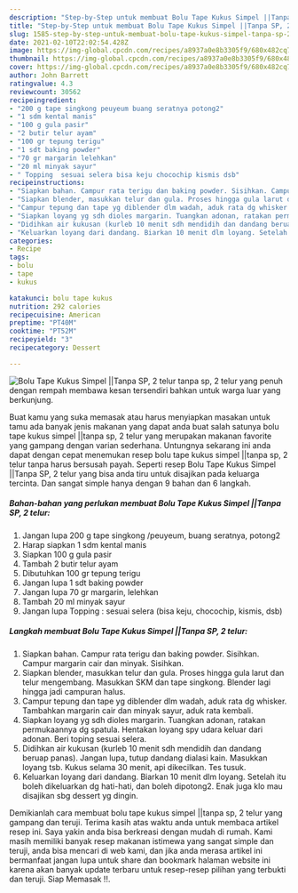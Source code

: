 ```yaml
---
description: "Step-by-Step untuk membuat Bolu Tape Kukus Simpel ||Tanpa SP, 2 telur Teruji"
title: "Step-by-Step untuk membuat Bolu Tape Kukus Simpel ||Tanpa SP, 2 telur Teruji"
slug: 1585-step-by-step-untuk-membuat-bolu-tape-kukus-simpel-tanpa-sp-2-telur-teruji
date: 2021-02-10T22:02:54.428Z
image: https://img-global.cpcdn.com/recipes/a8937a0e8b3305f9/680x482cq70/bolu-tape-kukus-simpel-tanpa-sp-2-telur-foto-resep-utama.jpg
thumbnail: https://img-global.cpcdn.com/recipes/a8937a0e8b3305f9/680x482cq70/bolu-tape-kukus-simpel-tanpa-sp-2-telur-foto-resep-utama.jpg
cover: https://img-global.cpcdn.com/recipes/a8937a0e8b3305f9/680x482cq70/bolu-tape-kukus-simpel-tanpa-sp-2-telur-foto-resep-utama.jpg
author: John Barrett
ratingvalue: 4.3
reviewcount: 30562
recipeingredient:
- "200 g tape singkong peuyeum buang seratnya potong2"
- "1 sdm kental manis"
- "100 g gula pasir"
- "2 butir telur ayam"
- "100 gr tepung terigu"
- "1 sdt baking powder"
- "70 gr margarin lelehkan"
- "20 ml minyak sayur"
- " Topping  sesuai selera bisa keju chocochip kismis dsb"
recipeinstructions:
- "Siapkan bahan. Campur rata terigu dan baking powder. Sisihkan. Campur margarin cair dan minyak. Sisihkan."
- "Siapkan blender, masukkan telur dan gula. Proses hingga gula larut dan telur mengembang. Masukkan SKM dan tape singkong. Blender lagi hingga jadi campuran halus."
- "Campur tepung dan tape yg diblender dlm wadah, aduk rata dg whisker. Tambahkan margarin cair dan minyak sayur, aduk rata kembali."
- "Siapkan loyang yg sdh dioles margarin. Tuangkan adonan, ratakan permukaannya dg spatula. Hentakan loyang spy udara keluar dari adonan. Beri toping sesuai selera."
- "Didihkan air kukusan (kurleb 10 menit sdh mendidih dan dandang beruap panas). Jangan lupa, tutup dandang dialasi kain. Masukkan loyang tsb. Kukus selama 30 menit, api dikecilkan. Tes tusuk."
- "Keluarkan loyang dari dandang. Biarkan 10 menit dlm loyang. Setelah itu boleh dikeluarkan dg hati-hati, dan boleh dipotong2. Enak juga klo mau disajikan sbg dessert yg dingin."
categories:
- Recipe
tags:
- bolu
- tape
- kukus

katakunci: bolu tape kukus 
nutrition: 292 calories
recipecuisine: American
preptime: "PT40M"
cooktime: "PT52M"
recipeyield: "3"
recipecategory: Dessert

---
```



![Bolu Tape Kukus Simpel ||Tanpa SP, 2 telur](https://img-global.cpcdn.com/recipes/a8937a0e8b3305f9/680x482cq70/bolu-tape-kukus-simpel-tanpa-sp-2-telur-foto-resep-utama.jpg)
tanpa sp, 2 telur yang penuh dengan rempah membawa kesan tersendiri bahkan untuk warga luar yang berkunjung.


Buat kamu yang suka memasak atau harus menyiapkan masakan untuk tamu ada banyak jenis makanan yang dapat anda buat salah satunya bolu tape kukus simpel ||tanpa sp, 2 telur yang merupakan makanan favorite yang gampang dengan varian sederhana. Untungnya sekarang ini anda dapat dengan cepat menemukan resep bolu tape kukus simpel ||tanpa sp, 2 telur tanpa harus bersusah payah.
Seperti resep Bolu Tape Kukus Simpel ||Tanpa SP, 2 telur yang bisa anda tiru untuk disajikan pada keluarga tercinta. Dan sangat simple hanya dengan 9 bahan dan 6 langkah.


<!--inarticleads1-->

##### Bahan-bahan yang perlukan membuat Bolu Tape Kukus Simpel ||Tanpa SP, 2 telur:

1. Jangan lupa 200 g tape singkong /peuyeum, buang seratnya, potong2
1. Harap siapkan 1 sdm kental manis
1. Siapkan 100 g gula pasir
1. Tambah 2 butir telur ayam
1. Dibutuhkan 100 gr tepung terigu
1. Jangan lupa 1 sdt baking powder
1. Jangan lupa 70 gr margarin, lelehkan
1. Tambah 20 ml minyak sayur
1. Jangan lupa  Topping : sesuai selera (bisa keju, chocochip, kismis, dsb)




<!--inarticleads2-->

##### Langkah membuat  Bolu Tape Kukus Simpel ||Tanpa SP, 2 telur:

1. Siapkan bahan. Campur rata terigu dan baking powder. Sisihkan. Campur margarin cair dan minyak. Sisihkan.
1. Siapkan blender, masukkan telur dan gula. Proses hingga gula larut dan telur mengembang. Masukkan SKM dan tape singkong. Blender lagi hingga jadi campuran halus.
1. Campur tepung dan tape yg diblender dlm wadah, aduk rata dg whisker. Tambahkan margarin cair dan minyak sayur, aduk rata kembali.
1. Siapkan loyang yg sdh dioles margarin. Tuangkan adonan, ratakan permukaannya dg spatula. Hentakan loyang spy udara keluar dari adonan. Beri toping sesuai selera.
1. Didihkan air kukusan (kurleb 10 menit sdh mendidih dan dandang beruap panas). Jangan lupa, tutup dandang dialasi kain. Masukkan loyang tsb. Kukus selama 30 menit, api dikecilkan. Tes tusuk.
1. Keluarkan loyang dari dandang. Biarkan 10 menit dlm loyang. Setelah itu boleh dikeluarkan dg hati-hati, dan boleh dipotong2. Enak juga klo mau disajikan sbg dessert yg dingin.




Demikianlah cara membuat bolu tape kukus simpel ||tanpa sp, 2 telur yang gampang dan teruji. Terima kasih atas waktu anda untuk membaca artikel resep ini. Saya yakin anda bisa berkreasi dengan mudah di rumah. Kami masih memiliki banyak resep makanan istimewa yang sangat simple dan teruji, anda bisa mencari di web kami, dan jika anda merasa artikel ini bermanfaat jangan lupa untuk share dan bookmark halaman website ini karena akan banyak update terbaru untuk resep-resep pilihan yang terbukti dan teruji. Siap Memasak !!. 
